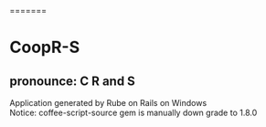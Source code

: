 =======
# CoopR-S
pronounce: C R and S
---------
Application generated by Rube on Rails on Windows <br />
Notice: coffee-script-source gem is manually down grade to 1.8.0  
